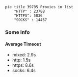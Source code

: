 
```mermaid
pie title 39705 Proxies in list
    "HTTP" : 23788
    "HTTPS": 5836
    "SOCKS" : 14457
```

### Some Info
#### Average Timeout

- mixed: 2.9s
- http: 1.5s
- https: 8.6s
- socks: 6.4s